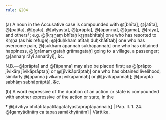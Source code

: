 ```yaml
---
rule: §204
---
```


(a) A noun in the Accusative case is compounded with @[bhīta], @[atīta], @[patita], @[gata], @[atyasta], @[prāpta], @[āpanna], @[gama], @[rāya], and others†; e.g. @[kṛṣṇaṃ bhītaḥ kṛṣṇabhītaḥ] one who has resorted to Kṛṣṇa (as his refuge); @[duḥkham atītaḥ duḥkhātītaḥ] one who has overcome pain, @[sukham āpannaḥ sukhāpannaḥ] one who has obtained happiness, @[grāmaṃ gataḥ grāmagataḥ] going to a village, a passenger; @[annaṃ rāyī annarāyī], &c.

N.B.—@[prāpta] and @[āpanna] may also be placed first; as @[prāpto jīvikāṃ jīvikāprāptaḥ] or @[jīvikāprāptaḥ] one who has obtained livelihood, similarly @[āpannā jīvikāṃ jīvikāpannaḥ] or @[jīvikāpannaḥ]; @[prāptā sabhāṃ sabhāprāptā], &c.

(b) A word expressive of the duration of an action or state is compounded with another expressive of the action or state, in the

† @[dvitīyā bhītātītapatitagatātyastaprāptāpannaiḥ] | Pāṇ. II. 1. 24. @[gamyādīnāṃ ca tapassamākhyānām] | Vārttika.